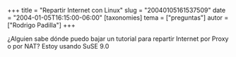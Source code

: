 +++
title = "Repartir Internet con Linux"
slug = "20040105161537509"
date = "2004-01-05T16:15:00-06:00"
[taxonomies]
tema = ["preguntas"]
autor = ["Rodrigo Padilla"]
+++

¿Alguien sabe dónde puedo bajar un tutorial para repartir Internet por
Proxy o por NAT? Estoy usando SuSE 9.0
